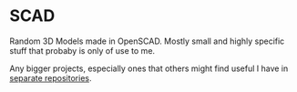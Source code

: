 # SCAD

Random 3D Models made in OpenSCAD. Mostly small and highly specific stuff that probaby is only of use to me.

Any bigger projects, especially ones that others might find useful I have in [separate repositories](https://github.com/Garbaz?tab=repositories&q=&type=&language=openscad&sort=stargazers).
